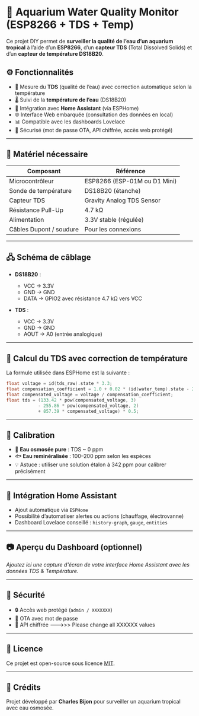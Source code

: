 # 🐠 Aquarium Water Quality Monitor (ESP8266 + TDS + Temp)

Ce projet DIY permet de **surveiller la qualité de l’eau d’un aquarium tropical** à l’aide d’un **ESP8266**, d’un **capteur TDS** (Total Dissolved Solids) et d’un **capteur de température DS18B20**.


## ⚙️ Fonctionnalités

- 🧪 Mesure du **TDS** (qualité de l’eau) avec correction automatique selon la température
- 🌡️ Suivi de la **température de l’eau** (DS18B20)
- 📡 Intégration avec **Home Assistant** (via ESPHome)
- 🌐 Interface Web embarquée (consultation des données en local)
- 📊 Compatible avec les dashboards Lovelace
- 🔐 Sécurisé (mot de passe OTA, API chiffrée, accès web protégé)

---

## 🧰 Matériel nécessaire

| Composant                    | Référence                     |
|-----------------------------|-------------------------------|
| Microcontrôleur             | ESP8266 (ESP-01M ou D1 Mini)  |
| Sonde de température        | DS18B20 (étanche)             |
| Capteur TDS                 | Gravity Analog TDS Sensor     |
| Résistance Pull-Up          | 4.7 kΩ                        |
| Alimentation                | 3.3V stable (régulée)         |
| Câbles Dupont / soudure     | Pour les connexions           |

---

## 🖧 Schéma de câblage

- **DS18B20** :
  - VCC → 3.3V
  - GND → GND
  - DATA → GPIO2 avec résistance 4.7 kΩ vers VCC

- **TDS** :
  - VCC → 3.3V
  - GND → GND
  - AOUT → A0 (entrée analogique)

---

## 🧠 Calcul du TDS avec correction de température

La formule utilisée dans ESPHome est la suivante :

```c++
float voltage = id(tds_raw).state * 3.3;
float compensation_coefficient = 1.0 + 0.02 * (id(water_temp).state - 25.0);
float compensated_voltage = voltage / compensation_coefficient;
float tds = (133.42 * pow(compensated_voltage, 3)
            - 255.86 * pow(compensated_voltage, 2)
            + 857.39 * compensated_voltage) * 0.5;
```

---

## 🧪 Calibration

- 🌊 **Eau osmosée pure** : TDS ~ 0 ppm
- 🐟 **Eau reminéralisée** : 100–200 ppm selon les espèces
- 💡 Astuce : utiliser une solution étalon à 342 ppm pour calibrer précisément

---

## 🏡 Intégration Home Assistant

- Ajout automatique via `ESPHome`
- Possibilité d’automatiser alertes ou actions (chauffage, électrovanne)
- Dashboard Lovelace conseillé : `history-graph`, `gauge`, `entities`

---

## 📷 Aperçu du Dashboard (optionnel)

*Ajoutez ici une capture d'écran de votre interface Home Assistant avec les données TDS & Température.*

---

## 🔐 Sécurité

- 🔒 Accès web protégé (`admin / XXXXXXX`)
- 🔄 OTA avec mot de passe
- 🔑 API chiffrée
--->>> Please change all XXXXXX values
---

## 📄 Licence

Ce projet est open-source sous licence [MIT](LICENSE).

---

## 🙌 Crédits

Projet développé par **Charles Bijon** pour surveiller un aquarium tropical avec eau osmosée.

